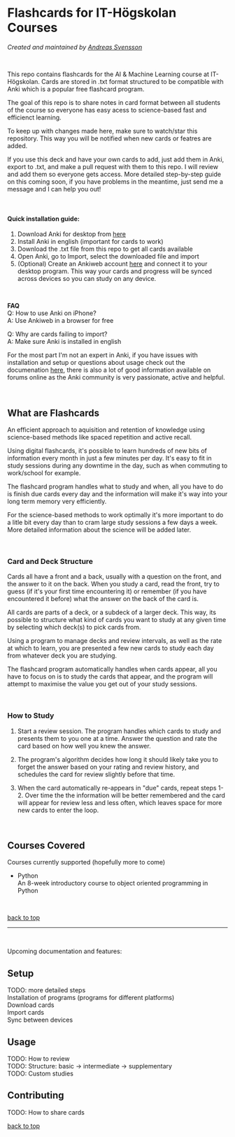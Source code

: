 # Flashcards for IT-Högskolan Courses
*Created and maintained by [Andreas Svensson](https://github.com/Andreas-Svensson)*

<br>

This repo contains flashcards for the AI & Machine Learning course at IT-Högskolan. Cards are stored in .txt format structured to be compatible with Anki which is a popular free flashcard program.

The goal of this repo is to share notes in card format between all students of the course so everyone has easy acess to science-based fast and efficienct learning.

To keep up with changes made here, make sure to watch/star this repository. This way you will be notified when new cards or featres are added.

If you use this deck and have your own cards to add, just add them in Anki, export to .txt, and make a pull request with them to this repo. I will review and add them so everyone gets access. More detailed step-by-step guide on this coming soon, if you have problems in the meantime, just send me a message and I can help you out!  

<br>

#### Quick installation guide:
1. Download Anki for desktop from [here](https://apps.ankiweb.net/)
2. Install Anki in english (important for cards to work)
3. Download the .txt file from this repo to get all cards available
4. Open Anki, go to Import, select the downloaded file and import
5. (Optional) Create an Ankiweb account [here](https://ankiweb.net/about) and connect it to your desktop program. This way your cards and progress will be synced across devices so you can study on any device.  

<br>

**FAQ**  
Q: How to use Anki on iPhone?  
A: Use Ankiweb in a browser for free  

Q: Why are cards failing to import?  
A: Make sure Anki is installed in english  

For the most part I'm not an expert in Anki, if you have issues with installation and setup or questions about usage check out the documenation [here](https://docs.ankiweb.net/), there is also a lot of good information available on forums online as the Anki community is very passionate, active and helpful.  

<br>

## What are Flashcards
An efficient approach to aquisition and retention of knowledge using science-based methods like spaced repetition and active recall.  

Using digital flashcards, it's possible to learn hundreds of new bits of information every month in just a few minutes per day. It's easy to fit in study sessions during any downtime in the day, such as when commuting to work/school for example.  

The flashcard program handles what to study and when, all you have to do is finish due cards every day and the information will make it's way into your long term memory very efficiently.  

For the science-based methods to work optimally it's more important to do a litle bit every day than to cram large study sessions a few days a week. More detailed information about the science will be added later.  

<br>

### Card and Deck Structure

Cards all have a front and a back, usually with a question on the front, and the answer to it on the back. When you study a card, read the front, try to guess (if it's your first time encountering it) or remember (if you have encountered it before) what the answer on the back of the card is.

All cards are parts of a deck, or a subdeck of a larger deck. This way, its possible to structure what kind of cards you want to study at any given time by selecting which deck(s) to pick cards from.

Using a program to manage decks and review intervals, as well as the rate at which to learn, you are presented a few new cards to study each day from whatever deck you are studying.

The flashcard program automatically handles when cards appear, all you have to focus on is to study the cards that appear, and the program will attempt to maximise the value you get out of your study sessions.

<br>

### How to Study

1. Start a review session. The program handles which cards to study and presents them to you one at a time. Answer the question and rate the card based on how well you knew the answer.  

2. The program's algorithm decides how long it should likely take you to forget the answer based on your rating and review history, and schedules the card for review slightly before that time.  

3. When the card automatically re-appears in "due" cards, repeat steps 1-2. Over time the the information will be better remembered and the card will appear for review less and less often, which leaves space for more new cards to enter the loop.  

<br>

## Courses Covered

Courses currently supported (hopefully more to come)  

 - Python  
 An 8-week introductory course to object oriented programming in Python  

 <br>

[back to top](#flashcards-for-it-högskolan-courses)

---

<br>

Upcoming documentation and features:

## Setup
TODO: more detailed steps  
Installation of programs (programs for different platforms)  
Download cards  
Import cards  
Sync between devices  

## Usage
TODO: How to review  
TODO: Structure: basic -> intermediate -> supplementary  
TODO: Custom studies  

## Contributing
TODO: How to share cards  

[back to top](#flashcards-for-it-högskolan-courses)
